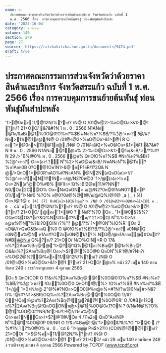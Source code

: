 ```yaml
---
name: >-
  ประกาศคณะกรรมการส่วนจังหวัดว่าด้วยราคาสินค้าและบริการ จังหวัดสระแก้ว ฉบับที่ 1
  พ.ศ. 2566 เรื่อง  การควบคุมการขนย้ายต้นพันธุ์ ท่อนพันธุ์มันสำปะหลัง
date: '2023-10-04'
category: ง พิเศษ
volume: 140
section: 249
page: 27
source: 'https://ratchakitcha.soc.go.th/documents/9474.pdf'
draft: true
---
```


# ประกาศคณะกรรมการส่วนจังหวัดว่าด้วยราคาสินค้าและบริการ จังหวัดสระแก้ว ฉบับที่ 1 พ.ศ. 2566 เรื่อง  การควบคุมการขนย้ายต้นพันธุ์ ท่อนพันธุ์มันสำปะหลัง

'1>@0ค>11/@12N/%?ห/? /N@ O /01@ค@2>%คO@Oล>&1>@1 ?ห/? 21>OO/ &?&#?N 1 พ . 0 . 2566 N1ANอ @1ค/&คB/@1%0O@0!O%พ?%$B์ #Nอ%พ?%$B์/?%2ํ@'>หล? !@/#?Nค>11/@1ล@/N@ O /01@ค@2>%คO@Oล>&1>@1 R O ออ'1>@0ค>11/@1ล@ /N@ O /01@ค@2>%คO@Oล>&1>@1 &?&#?N 9 พ . 0 . 2566 N1ANอ @1ํ@ห% 2>%คO@Oล>&1>@1ค/&คB/ ล/?%#?N 29 />"B%@0% พ . 0 . 2566 ํ@ห% QหO!O%พ?%$B์ #Nอ%พ?%$B์/?%2ํ@'>หล? Oล>(ล>!.?์ N'็%2>%คO@ค/&คB/ NพANอN'็%@1'้อ?%ห1Aอห0B 0?O@1Oพ1N1>&@ อP1คR/1?2Q& N @/>QหO1>@0R'พAO%#?NอAN% @N2N(ลQหO(ล(ล>!/?%2ํ@'>หล?อN1!11N> ค/@/N2?0ห@0 '1>/@(ล(ล>!ล ล Oล>2N(ล"@!O%#B% @1(ล>!Q%อB!2@ห11/#?NN?N0/Oอ2C@O% Oล>NอQหON> ค/@/N2?0ห@0!NอN011>P 01//อ'1>N#0 %?O% อ@0?0อํ@%@!@/ค/@/Q%/@!1@ _a ( _ ) (4) Oล>/@!1@ `c (4) (7) OหNพ1>1@&?ญญ?!> /N@ O /01@ค@2>%คO@Oล>&1>@1 พ . 0 . `cb` ค>11/@12N/%?ห/? /N@ O /01@ค@2>%คO@Oล>&1>@1 ?ห/? 21>OO/ @ออ'1>@0 ? !NอR'%?O Oอ _ '1>@0&?&%?OQหOQO&?ค?&Q%N!#Oอ#?N?ห/? 21>OO/ N'็%1>0>N/ล@ห%@N'ี%?&!?OO!N /?%"? @/?%'1>@0N'็%!O%R' Oอ 2 หO@//>QหO&BคคลQ %0 O @0!O%พ?%$B์/?%2ํ@'>หล? ห1Aอ#Nอ%พ?%$B์/?%2ํ@'>หล? อ0N@Q อ0N@ห%@N ห1Aอ#?O2ออ0N@1//?% NO@/@ห1Aอออ@#Oอ#?N#Bอํ@N.อ Q%?ห/? 21>OO/ N/O%O!N>R O 1?& ห%?2Aออ%Bญ@!@'1>$@%ค>11/@12N/%?ห/? /N@ O /01@ค@2>%คO@Oล>&1>@1 ห1Aอพ@>0์?ห/? ห1Aอ%@0อํ@N.อ#Oอ#?N @N#ํ@@1%0O@0NO@/@ห1Aอออ@#Oอ#?N%?O% Oอ 3 1?#?N&BคคลQ RO1?&ห%?2Aออ%Bญ@!QหO%0O@0 NO@/@ห1Aอออ@#Oอ#?N!@/Oอ 2 OลO/ R O 1?&0N/O%R/N!Oอออ%Bญ@!%0O@0 NO@/@ห1Aอออ@#Oอ#?NอAN%!@/Oอ 2 อ? Oอ 4 @1ออ%Bญ@!!@/Oอ 2 QหO0AN%คํ@อ!Nอพ%?@%NO@ห%O@#?N  2"@%#?N1@@1 #?NQ #?Nห%@N ? !NอR'%?O (1) 2ํ@%?@%พ@>0์?ห/? 21>OO/ 0C%0์1@@1?ห/? 21>OO/ !ํ@&ล#N@N1/ อํ@N.อN/Aอ21>OO/ ?ห/? 21>OO/ (2) #?N/N@@1อํ@N.อOหN#Oอ#?N @N#ํ@@1%0O@0NO@/@ห1Aอออ@#Oอ#?N หล?N์Oล>/>$?@1Q%@1ออ%Bญ@! @1อ%Bญ@! O&&ห%?2Aออ%Bญ@! Oล>/>$?@1%0O@0 QหON'็%R'!@/#?Nห?/ห%O@2ํ@%?@%ค>11/@12N/%?ห/? /N@ O /01@ค@2>%คO@Oล>&1>@1 ?ห/? 21>OO/ ํ@ห% หน้า 27 เลม 140 ตอนพิเศษ 249 ง ราชกิจจานุเบกษา 4 ตุลาคม 2566

Oอ 5 QหO(COR O 1?&ห%?2Aออ%Bญ@!@1%0O@0!O%พ?%$B์ #Nอ%พ?%$B์/?%2ํ@'>หล? !Oอ%0O@0 QหO!1!@/%> !O%พ?%$B์ #Nอ%พ?%$B์ '1>/@ 1>0>N/ล@ 2"@%#?NOล>QO0@%พ@ห%>#?N/?ห/@0Nล#>N&?0% !@/#?N1>&BR/OQ%ห%?2Aออ%Bญ@!@1%0O@0 1//#?O>!Oอ%ํ@ห%?2Aออ%Bญ@!ํ@?&@1%0O@0R' O /0#Bค1?O ห%?2Aออ%Bญ@!QหOQONพ@>@1%0O@0ค1?ON ? 0/N#N@%?O% @1%0O@0#?NR/N'>&?!>!@//11คห%@N Oล>หล?N์Oล>/>$?@1!@/Oอ 4 /11ค2อ QหO"Aอ/N@ N'็%@1%0O@0P 0R/NR O 1?&อ%Bญ@!!@/'1>@0&?&%?O '1>@0  /?%#?N 1 ?%0@0% พ . 0 . `cd 6 '1>ญญ@ Pพ$>2?!0์ (CO/N@1@@1?ห/? 21>OO/ '1>$@%ค>11/@12N/%?ห/? /N@ O /01@ค@2>%คO@Oล>&1>@1 ?ห/? 21>OO/ หน้า 28 เลม 140 ตอนพิเศษ 249 ง ราชกิจจานุเบกษา 4 ตุลาคม 2566 Powered by TCPDF (www.tcpdf.org)
